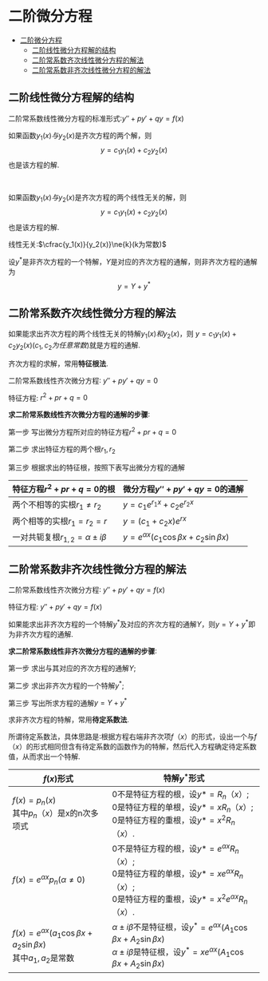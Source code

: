 # 二阶微分方程

- [二阶微分方程](#二阶微分方程)
  - [二阶线性微分方程解的结构](#二阶线性微分方程解的结构)
  - [二阶常系数齐次线性微分方程的解法](#二阶常系数齐次线性微分方程的解法)
  - [二阶常系数非齐次线性微分方程的解法](#二阶常系数非齐次线性微分方程的解法)

## 二阶线性微分方程解的结构

二阶常系数线性微分方程的标准形式∶$y''+py'+qy=f(x)$

如果函数$y_1(x)与y_2(x)$是齐次方程的两个解，则
$$
y=c_1y_1(x)+c_2y_2(x)
$$
也是该方程的解.

<br>

如果函数$y_1(x)与y_2(x)$是齐次方程的两个线性无关的解，则
$$
y=c_1y_1(x)+c_2y_2(x)
$$
也是该方程的解.

线性无关:$\cfrac{y_1(x)}{y_2(x)}\ne{k}(k为常数)$

设$y^*$是非齐次方程的一个特解，$Y$是对应的齐次方程的通解，则非齐次方程的通解为
$$
y=Y+y^*
$$

## 二阶常系数齐次线性微分方程的解法

如果能求出齐次方程的两个线性无关的特解$y_1(x)和y_2(x)$，则
$y=c_1y_1(x)+c_2y_2(x)(c_1,c_2为任意常数)$就是方程的通解.

齐次方程的求解，常用**特征根法**.

二阶常系数线性齐次微分方程∶ $y''+py'+qy=0$

特征方程: $r^2+pr+q=0$

**求二阶常系数线性齐次微分方程的通解的步骤**∶

第一步 写出微分方程所对应的特征方程$r^2+pr+q=0$

第二步 求出特征方程的两个根$r_1,r_2$

第三步 根据求出的特征根，按照下表写出微分方程的通解

| 特征方程$r^2+pr+q=0$的根                  | 微分方程$y''+py'+qy=0$的通解                      |
|-------------------------------------------|---------------------------------------------------|
| 两个不相等的实根$r_1\ne{r_2}$             | $y=c_1e^{r_1x}+c_2e^{r_2x}$                       |
| 两个相等的实根$r_1={r_2}=r$               | $y=(c_1+c_2x)e^{rx}$                              |
| 一对共轭复根$r_{1,2}={\alpha\pm{i\beta}}$ | $y=e^{\alpha x}(c_1\cos{\beta}x+c_2\sin{\beta}x)$ |

## 二阶常系数非齐次线性微分方程的解法

二阶常系数线性齐次微分方程∶ $y''+py'+qy=f(x)$

特征方程: $y''+py'+qy=f(x)$

如果能求出非齐次方程的一个特解$y^*$及对应的齐次方程的通解$Y$，则$y=Y+y^*$即为非齐次方程的通解.

**求二阶常系数线性非齐次微分方程的通解的步骤**∶

第一步 求出与其对应的齐次方程的通解$Y$;

第二步 求出非齐次方程的一个特解$y^*$;

第三步 写出所求方程的通解$y=Y+y^*$

求非齐次方程的特解，常用**待定系数法**.

所谓待定系数法，具体思路是∶根据方程右端非齐次项$f（x）$的形式，设出一个与$f（x）$的形式相同但含有待定系数的函数作为的特解，然后代入方程确定待定系数值，从而求出一个特解.

| $f(x)$形式                                                                     | 特解$y^*$形式                                                                                                                                                                |
|--------------------------------------------------------------------------------|------------------------------------------------------------------------------------------------------------------------------------------------------------------------------|
| $f(x)=p_n(x)$<br>其中$p_n（x）$是x的n次多项式                                  | 0不是特征方程的根，设$y*=R_n（x）$;<br>0是特征方程的单根，设$y*=xR_n（x）$;<br>0是特征方程的重根，设$y*=x^2R_n（x）$.                                                        |
| $f(x)=e^{\alpha x}p_n(\alpha\ne{0})$                                           | 0不是特征方程的根，设$y*=e^{\alpha x}R_n（x）$;<br>0是特征方程的单根，设$y*=xe^{\alpha x}R_n（x）$;<br>0是特征方程的重根，设$y*=x^2e^{\alpha x}R_n（x）$.                    |
| $f(x)=e^{\alpha x}(a_1 \cos{\beta} x+a_2\sin{\beta} x)$<br>其中$a_1,a_2$是常数 | $\alpha \pm i\beta$不是特征根，设$y^*=e^{\alpha x}(A_1\cos{\beta}x+A_2\sin{\beta}x)$<br> $\alpha \pm i\beta$是特征根，设$y^*=xe^{\alpha x}(A_1\cos{\beta}x+A_2\sin{\beta}x)$ |
